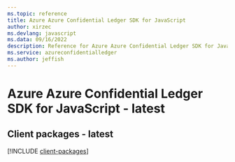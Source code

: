```yaml
---
ms.topic: reference
title: Azure Azure Confidential Ledger SDK for JavaScript
author: xirzec
ms.devlang: javascript
ms.data: 09/16/2022
description: Reference for Azure Azure Confidential Ledger SDK for JavaScript
ms.service: azureconfidentialledger
ms.author: jeffish
---
```

# Azure Azure Confidential Ledger SDK for JavaScript - latest

## Client packages - latest
[!INCLUDE [client-packages](azure-confidential-ledger-client-index.md)]